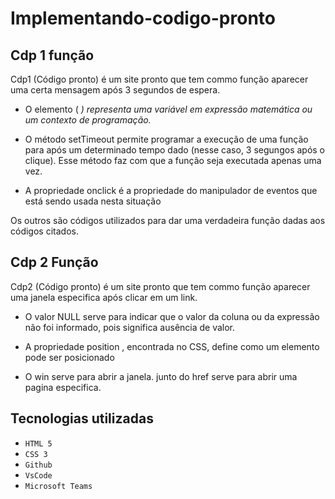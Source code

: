 # Implementando-codigo-pronto

## Cdp 1 função
Cdp1 (Código pronto) é um site pronto que tem commo função aparecer uma certa mensagem após 3 segundos de espera. 
- O elemento ( <var> ) representa uma variável em expressão matemática ou um contexto de programação.

- O método setTimeout permite programar a execução de uma função para após um determinado tempo dado (nesse caso, 3 segungos após o clique). Esse método faz com que a função seja executada apenas uma vez.

- A propriedade onclick é a propriedade do manipulador de eventos que está sendo usada nesta situação

Os outros são códigos utilizados para dar uma verdadeira função dadas aos códigos citados.

## Cdp 2 Função 
Cdp2 (Código pronto) é um site pronto que tem commo função aparecer uma janela especifica após clicar em um link.
- O valor NULL serve para indicar que o valor da coluna ou da expressão não foi informado, pois significa ausência de valor.

- A propriedade position , encontrada no CSS, define como um elemento pode ser posicionado

- O win serve para abrir a janela. junto do href serve para abrir uma pagina especifica.

## Tecnologias utilizadas 

* ``HTML 5``
* ``CSS 3``
* ``Github``
* ``VsCode``
* ``Microsoft Teams``
